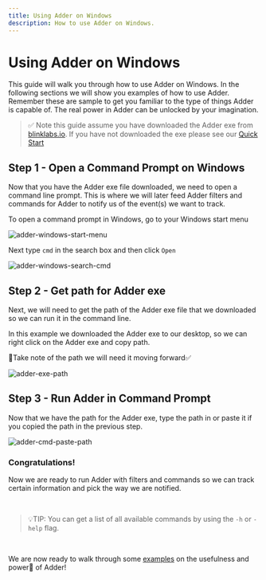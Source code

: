 ```yaml
---
title: Using Adder on Windows
description: How to use Adder on Windows.
---
```


# Using Adder on Windows

This guide will walk you through how to use Adder on Windows. In the following sections we will show you examples of how to use Adder. Remember these are sample to get you familiar to the type of things Adder is capable of. The real power in Adder can be unlocked by your imagination.

> ✅ Note this guide assume you have downloaded the Adder exe from <a href="https://blinklabs.io/projects-open-source" target="_blank">blinklabs.io</a>. If you have not downloaded the exe please see our [Quick Start](../002-quick-start-overview)

## Step 1 - Open a Command Prompt on Windows

Now that you have the Adder exe file downloaded, we need to open a command line prompt. This is where we will later feed Adder filters and commands for Adder to notify us of the event(s) we want to track.



To open a command prompt in Windows, go to your Windows start menu

![adder-windows-start-menu](/adder-windows-start-menu.png)



Next type `cmd` in the search box and then click `Open`

![adder-windows-search-cmd](/adder-windows-search-cmd.png)

## Step 2 - Get path for Adder exe

Next, we will need to get the path of the Adder exe file that we downloaded so we can run it in the command line.

In this example we downloaded the Adder exe to our desktop, so we can right click on the Adder exe and copy path.

📝Take note of the path we will need it moving forward✅

![adder-exe-path](/adder-exe-path.png)

## Step 3 - Run Adder in Command Prompt

Now that we have the path for the Adder exe, type the path in or paste it if you copied the path in the previous step.

![adder-cmd-paste-path](/adder-cmd-paste-path.png)

### Congratulations!

Now we are ready to run Adder with filters and commands so we can track certain information and pick the way we are notified.

<br />


> 💡TIP: You can get a list of all available commands by using the `-h` or `-help` flag.

<br />


We are now ready to walk through some [examples](../examples/001-using-adder-examples-desc) on the usefulness and power💪 of Adder!
